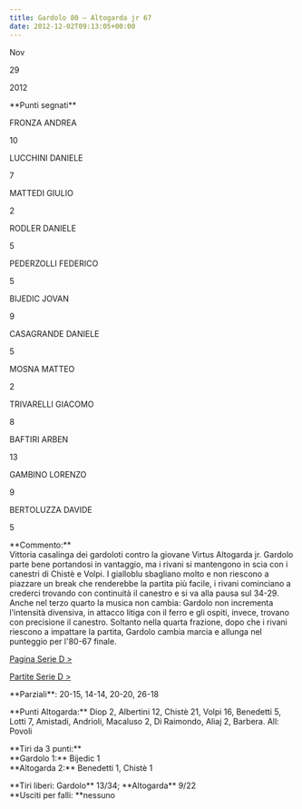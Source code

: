 ```yaml
---
title: Gardolo 80 – Altogarda jr 67
date: 2012-12-02T09:13:05+00:00
---
```

Nov

29

2012

\*\*Punti segnati\*\*

FRONZA ANDREA

10

LUCCHINI DANIELE

7

MATTEDI GIULIO

2

RODLER DANIELE

5

PEDERZOLLI FEDERICO

5

BIJEDIC JOVAN

9

CASAGRANDE DANIELE

5

MOSNA MATTEO

2

TRIVARELLI GIACOMO

8

BAFTIRI ARBEN

13

GAMBINO LORENZO

9

BERTOLUZZA DAVIDE

5

\*\*Commento:\*\*  
Vittoria casalinga dei gardoloti contro la giovane Virtus Altogarda jr. Gardolo parte bene portandosi in vantaggio, ma i rivani si mantengono in scia con i canestri di Chistè e Volpi. I gialloblu sbagliano molto e non riescono a piazzare un break che renderebbe la partita più facile, i rivani cominciano a crederci trovando con continuità il canestro e si va alla pausa sul 34-29. Anche nel terzo quarto la musica non cambia: Gardolo non incrementa l'intensità divensiva, in attacco litiga con il ferro e gli ospiti, invece, trovano con precisione il canestro. Soltanto nella quarta frazione, dopo che i rivani riescono a impattare la partita, Gardolo cambia marcia e allunga nel punteggio per l'80-67 finale.

[Pagina Serie D >](http://www.basketgardolo.it/serie-d)

[Partite Serie D >](http://www.basketgardolo.it/?tag=serie-d&cat=11)

\*\*Parziali\*\*: 20-15, 14-14, 20-20, 26-18

\*\*Punti Altogarda:\*\* Diop 2, Albertini 12, Chistè 21, Volpi 16, Benedetti 5, Lotti 7, Amistadi, Andrioli, Macaluso 2, Di Raimondo, Aliaj 2, Barbera. All: Povoli

\*\*Tiri da 3 punti:\*\*  
\*\*Gardolo 1:\*\* Bijedic 1  
\*\*Altogarda 2:\*\* Benedetti 1, Chistè 1

\*\*Tiri liberi: Gardolo\*\* 13/34; \*\*Altogarda\*\* 9/22  
\*\*Usciti per falli: \*\*nessuno